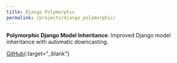 ```yaml
---
title: Django Polymorphic
permalink: /projects/django_polymorphic/
---
```


**Polymorphic Django Model Inheritance**: Improved Django model inheritance with
automatic downcasting.

[<i class="fa fa-github"></i> GitHub](https://github.com/chrisglass/django_polymorphic/tree/experimental){:target="_blank"}
